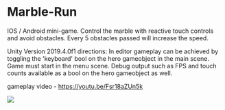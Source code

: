 # Marble-Run

IOS / Android mini-game.  Control the marble with reactive touch controls and avoid obstacles.  Every 5 obstacles passed will increase the speed.


Unity Version 2019.4.0f1
directions:
In editor gameplay can be achieved by toggling the 'keyboard' bool on the hero gameobject in the main scene.  Game must start in the menu scene.  Debug output such as FPS and touch counts available as a bool on the hero gameobject as well.


gameplay video -  https://youtu.be/Fsr18aZUn5k

<img src="https://img.youtube.com/vi/Fsr18aZUn5k/0.jpg">
